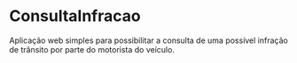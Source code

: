# ConsultaInfracao
Aplicação web simples para possibilitar a consulta de uma possível infração de trânsito por parte do motorista do veículo.
